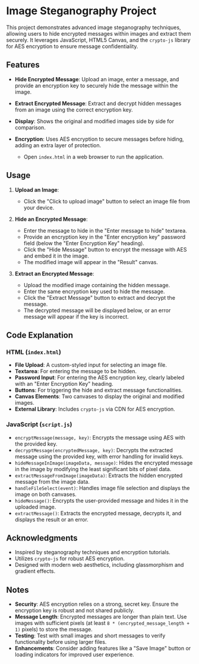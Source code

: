 # Image Steganography Project

This project demonstrates advanced image steganography techniques, allowing users to hide encrypted messages within images and extract them securely. It leverages JavaScript, HTML5 Canvas, and the `crypto-js` library for AES encryption to ensure message confidentiality.

## Features

- **Hide Encrypted Message**: Upload an image, enter a message, and provide an encryption key to securely hide the message within the image.
- **Extract Encrypted Message**: Extract and decrypt hidden messages from an image using the correct encryption key.
- **Display**: Shows the original and modified images side by side for comparison.
- **Encryption**: Uses AES encryption to secure messages before hiding, adding an extra layer of protection.

  - Open `index.html` in a web browser to run the application.

## Usage

1. **Upload an Image**:

   - Click the "Click to upload image" button to select an image file from your device.

2. **Hide an Encrypted Message**:

   - Enter the message to hide in the "Enter message to hide" textarea.
   - Provide an encryption key in the "Enter encryption key" password field (below the "Enter Encryption Key" heading).
   - Click the "Hide Message" button to encrypt the message with AES and embed it in the image.
   - The modified image will appear in the "Result" canvas.

3. **Extract an Encrypted Message**:

   - Upload the modified image containing the hidden message.
   - Enter the same encryption key used to hide the message.
   - Click the "Extract Message" button to extract and decrypt the message.
   - The decrypted message will be displayed below, or an error message will appear if the key is incorrect.

## Code Explanation

### HTML (`index.html`)

- **File Upload**: A custom-styled input for selecting an image file.
- **Textarea**: For entering the message to be hidden.
- **Password Input**: For entering the AES encryption key, clearly labeled with an "Enter Encryption Key" heading.
- **Buttons**: For triggering the hide and extract message functionalities.
- **Canvas Elements**: Two canvases to display the original and modified images.
- **External Library**: Includes `crypto-js` via CDN for AES encryption.

### JavaScript (`script.js`)

- `encryptMessage(message, key)`: Encrypts the message using AES with the provided key.
- `decryptMessage(encryptedMessage, key)`: Decrypts the extracted message using the provided key, with error handling for invalid keys.
- `hideMessageInImage(imageData, message)`: Hides the encrypted message in the image by modifying the least significant bits of pixel data.
- `extractMessageFromImage(imageData)`: Extracts the hidden encrypted message from the image data.
- `handleFileSelect(event)`: Handles image file selection and displays the image on both canvases.
- `hideMessage()`: Encrypts the user-provided message and hides it in the uploaded image.
- `extractMessage()`: Extracts the encrypted message, decrypts it, and displays the result or an error.

## Acknowledgments

- Inspired by steganography techniques and encryption tutorials.
- Utilizes `crypto-js` for robust AES encryption.
- Designed with modern web aesthetics, including glassmorphism and gradient effects.

## Notes

- **Security**: AES encryption relies on a strong, secret key. Ensure the encryption key is robust and not shared publicly.
- **Message Length**: Encrypted messages are longer than plain text. Use images with sufficient pixels (at least `8 * (encrypted_message_length + 1)` pixels) to store the message.
- **Testing**: Test with small images and short messages to verify functionality before using larger files.
- **Enhancements**: Consider adding features like a "Save Image" button or loading indicators for improved user experience.
